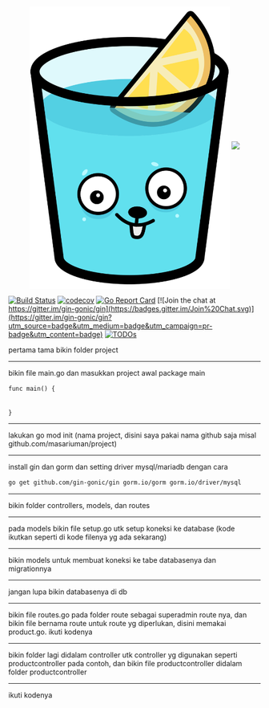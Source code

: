 <p align="center">
<img align="center" width="400" src="https://raw.githubusercontent.com/gin-gonic/logo/master/color.png">
<img src="https://golang.org/doc/gopher/fiveyears.jpg">

[![Build Status](https://github.com/gin-gonic/gin/workflows/Run%20Tests/badge.svg?branch=master)](https://github.com/gin-gonic/gin/actions?query=branch%3Amaster)
[![codecov](https://codecov.io/gh/gin-gonic/gin/branch/master/graph/badge.svg)](https://codecov.io/gh/gin-gonic/gin)
[![Go Report Card](https://goreportcard.com/badge/github.com/gin-gonic/gin)](https://goreportcard.com/report/github.com/gin-gonic/gin)
[![Join the chat at https://gitter.im/gin-gonic/gin](https://badges.gitter.im/Join%20Chat.svg)](https://gitter.im/gin-gonic/gin?utm_source=badge&utm_medium=badge&utm_campaign=pr-badge&utm_content=badge)
[![TODOs](https://badgen.net/https/api.tickgit.com/badgen/github.com/gin-gonic/gin)](https://www.tickgit.com/browse?repo=github.com/gin-gonic/gin)
</p>

pertama tama bikin folder project

----

bikin file main.go dan masukkan project awal
    package main

    func main() {


    }

----

lakukan
    go mod init (nama project, disini saya pakai nama github saja misal github.com/masariuman/project)

----

install gin dan gorm dan setting driver mysql/mariadb dengan cara
```sh
go get github.com/gin-gonic/gin gorm.io/gorm gorm.io/driver/mysql
```

----

bikin folder controllers, models, dan routes

----

pada models bikin file setup.go utk setup koneksi ke database (kode ikutkan seperti di kode filenya yg ada sekarang)

----

bikin models untuk membuat koneksi ke tabe databasenya dan migrationnya

----

jangan lupa bikin databasenya di db

----

bikin file routes.go pada folder route sebagai superadmin route nya, dan bikin file bernama route untuk route yg diperlukan, disini memakai product.go. ikuti kodenya

----

bikin folder lagi didalam controller utk controller yg digunakan seperti productcontroller pada contoh, dan bikin file productcontroller didalam folder productcontroller

----

ikuti kodenya
